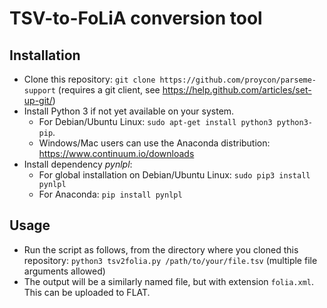 TSV-to-FoLiA conversion tool
================================

Installation
---------------

- Clone this repository: ``git clone https://github.com/proycon/parseme-support`` (requires a git client, see https://help.github.com/articles/set-up-git/)
- Install Python 3 if not yet available on your system.
    - For Debian/Ubuntu Linux: ``sudo apt-get install python3 python3-pip``.
    - Windows/Mac users can use the Anaconda distribution: https://www.continuum.io/downloads
- Install dependency *pynlpl*: 
    - For global installation on Debian/Ubuntu Linux: ``sudo pip3 install pynlpl``
    - For Anaconda: ``pip install pynlpl``

Usage 
--------

- Run the script as follows, from the directory where you cloned this
  repository: ``python3 tsv2folia.py /path/to/your/file.tsv`` (multiple file arguments allowed) 
- The output will be a similarly named file, but with extension ``folia.xml``.
  This can be uploaded to FLAT.

